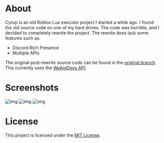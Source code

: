 # About

Cyrup is an old Roblox Lua executor project I started a while ago. I found the old source code on one of my hard drives. The code was horrible, and I decided to completely rewrite the project. The rewrite does lack some features such as:

- Discord Rich Presence
- Multiple APIs

The original post-rewrite source code can be found in the [original branch](https://github.com/deaddlocust/Cyrup-Rewrite/tree/original).
This currently uses the [WeAreDevs API](https://wearedevs.net/d/Exploit%20API).

# Screenshots
![img](https://cdn.discordapp.com/attachments/876294236398575671/916970581407186954/unknown.png)
![img](https://media.discordapp.net/attachments/876294236398575671/917250249175760916/unknown.png)
![img](https://cdn.discordapp.com/attachments/876294236398575671/916970477086466058/unknown.png)

# License

This project is licensed under the [MIT License](https://opensource.org/licenses/MIT).
